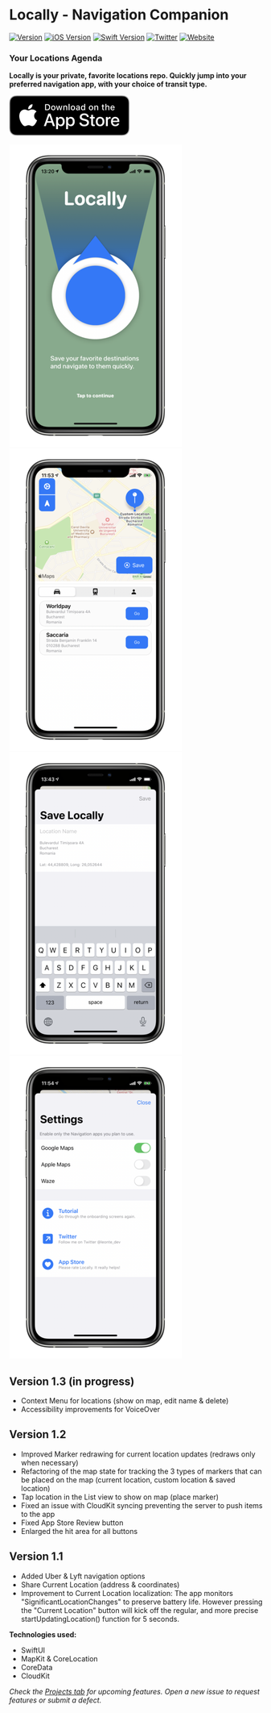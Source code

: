 # Locally - Navigation Companion

[![Version](https://img.shields.io/badge/version-1.2-yellow.svg)](https://github.com/leontedev/Locally)
[![iOS Version](https://img.shields.io/badge/iOS-13.0+-red.svg)](https://github.com/leontedev/Locally)
[![Swift Version](https://img.shields.io/badge/Swift-5.1-brightgreen.svg)](https://github.com/leontedev/Locally)
[![Twitter](https://img.shields.io/badge/Twitter-@leonte_dev-blue.svg?style=flat)](https://twitter.com/leonte_dev)
[![Website](https://img.shields.io/badge/Web-leonte.dev-lightgrey.svg?style=flat)](https://www.leonte.dev)

### Your Locations Agenda

**Locally is your private, favorite locations repo. Quickly jump into your preferred navigation app, with your choice of transit type.**

[![Download App Store](./download.svg)](https://apps.apple.com/ro/app/locally-navigation-companion/id1488488997)

![](onboard_s.png) ![](main_s.png) ![](add_s.png) ![](settings_s.png)

## Version 1.3 (in progress)
- Context Menu for locations (show on map, edit name & delete)
- Accessibility improvements for VoiceOver

## Version 1.2
- Improved Marker redrawing for current location updates (redraws only when necessary)
- Refactoring of the map state for tracking the 3 types of markers that can be placed on the map (current location, custom location & saved location)
- Tap location in the List view to show on map (place marker)
- Fixed an issue with CloudKit syncing preventing the server to push items to the app
- Fixed App Store Review button
- Enlarged the hit area for all buttons

## Version 1.1
- Added Uber & Lyft navigation options
- Share Current Location (address & coordinates)
- Improvement to Current Location localization:
The app monitors "SignificantLocationChanges" to preserve battery life. However pressing the "Current Location" button will kick off the regular, and more precise startUpdatingLocation() function for 5 seconds. 



**Technologies used:**
- SwiftUI
- MapKit & CoreLocation
- CoreData
- CloudKit

*Check the [Projects tab](https://github.com/leontedev/Locally/projects) for upcoming features. Open a new issue to request features or submit a defect.*